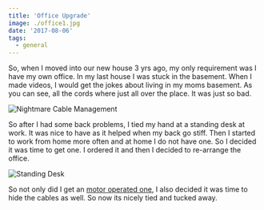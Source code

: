 ```yaml
---
title: 'Office Upgrade'
image: ./office1.jpg
date: '2017-08-06'
tags:
  - general
---
```


So, when I moved into our new house 3 yrs ago, my only requirement was I have my own office. In my last house I was stuck in the basement. When I made videos, I would get the jokes about living in my moms basement. As you can see, all the cords where just all over the place. It was just so bad.

![Nightmare Cable Management](/images/blog/office2.jpg)

So after I had some back problems, I tied my hand at a standing desk at work. It was nice to have as it helped when my back go stiff. Then I started to work from home more often and at home I do not have one. So I decided it was time to get one. I ordered it and then I decided to re-arrange the office.

![Standing Desk](/images/blog/office1.jpg)

So not only did I get an [motor operated one](https://www.autonomous.ai/smartdesk-sit-to-stand-height-adjustable-standing-desk), I also decided it was time to hide the cables as well. So now its nicely tied and tucked away.
